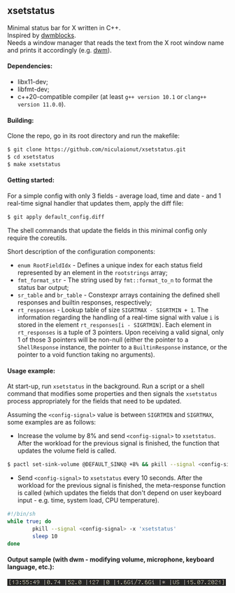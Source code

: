## xsetstatus
Minimal status bar for X written in C++.\
Inspired by [dwmblocks](https://github.com/torrinfail/dwmblocks).\
Needs a window manager that reads the text from the X root window name and prints it accordingly (e.g. [dwm](https://dwm.suckless.org/)).

#### Dependencies:
+ libx11-dev;
+ libfmt-dev;
+ c++20-compatible compiler (at least `g++ version 10.1` or `clang++ version 11.0.0`).

#### Building:

Clone the repo, go in its root directory and run the makefile:

```bash
$ git clone https://github.com/niculaionut/xsetstatus.git
$ cd xsetstatus
$ make xsetstatus
```

#### Getting started:

For a simple config with only 3 fields - average load, time and date - and 1 real-time signal handler that updates them, apply the diff file:
```bash
$ git apply default_config.diff
```
The shell commands that update the fields in this minimal config only require the coreutils.

Short description of the configuration components:
+ `enum RootFieldIdx` - Defines a unique index for each status field represented by an element in the `rootstrings` array;
+ `fmt_format_str` - The string used by `fmt::format_to_n` to format the status bar output;
+ `sr_table` and `br_table` - Constexpr arrays containing the defined shell responses and builtin responses, respectively;
+ `rt_responses` - Lookup table of size `SIGRTMAX - SIGRTMIN + 1`. The information regarding the handling of a real-time signal with value `i` is stored in the element `rt_responses[i - SIGRTMIN]`. Each element in `rt_responses` is a tuple of 3 pointers. Upon receiving a valid signal, only 1 of those 3 pointers will be non-null (either the pointer to a `ShellResponse` instance, the pointer to a `BuiltinResponse` instance, or the pointer to a void function taking no arguments).


#### Usage example:

At start-up, run ```xsetstatus``` in the background. Run a script or a shell command that modifies some properties and then signals the ```xsetstatus``` process appropriately for the fields that need to be updated.

Assuming the `<config-signal>` value is between `SIGRTMIN` and `SIGRTMAX`, some examples are as follows:

* Increase the volume by 8% and send `<config-signal>` to `xsetstatus`. After the workload for the previous signal is finished, the function that updates the volume field is called.
```bash
$ pactl set-sink-volume @DEFAULT_SINK@ +8% && pkill --signal <config-signal> -x 'xsetstatus'
```

* Send `<config-signal>` to `xsetstatus` every 10 seconds. After the workload for the previous signal is finished, the meta-response function is called (which updates the fields that don't depend on user keyboard input - e.g. time, system load, CPU temperature).
```bash
#!/bin/sh
while true; do
        pkill --signal <config-signal> -x 'xsetstatus'
        sleep 10
done
```

#### Output sample (with dwm - modifying volume, microphone, keyboard language, etc.):

![sample](img/1.gif)
